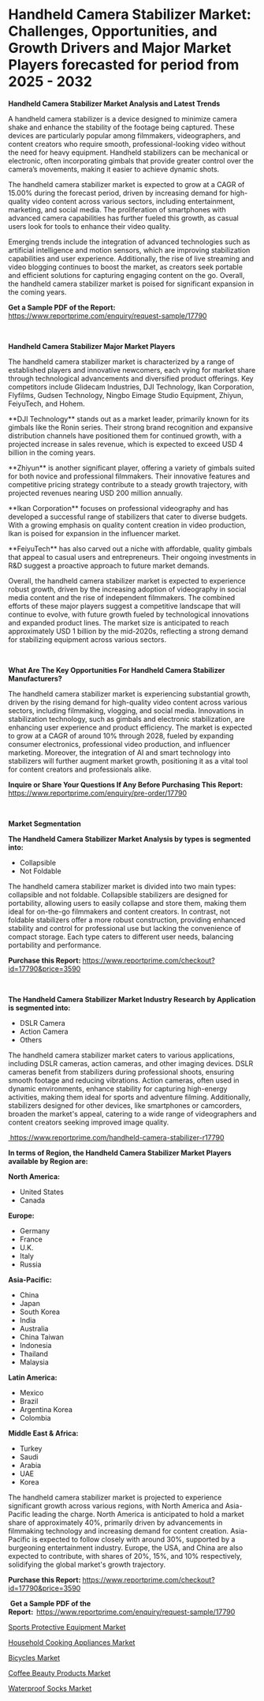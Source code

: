 <p><h1>Handheld Camera Stabilizer Market: Challenges, Opportunities, and Growth Drivers and Major Market Players forecasted for period from 2025 - 2032</h1></p><p><strong>Handheld Camera Stabilizer Market Analysis and Latest Trends</strong></p>
<p><p>A handheld camera stabilizer is a device designed to minimize camera shake and enhance the stability of the footage being captured. These devices are particularly popular among filmmakers, videographers, and content creators who require smooth, professional-looking video without the need for heavy equipment. Handheld stabilizers can be mechanical or electronic, often incorporating gimbals that provide greater control over the camera’s movements, making it easier to achieve dynamic shots.</p><p>The handheld camera stabilizer market is expected to grow at a CAGR of 15.00% during the forecast period, driven by increasing demand for high-quality video content across various sectors, including entertainment, marketing, and social media. The proliferation of smartphones with advanced camera capabilities has further fueled this growth, as casual users look for tools to enhance their video quality. </p><p>Emerging trends include the integration of advanced technologies such as artificial intelligence and motion sensors, which are improving stabilization capabilities and user experience. Additionally, the rise of live streaming and video blogging continues to boost the market, as creators seek portable and efficient solutions for capturing engaging content on the go. Overall, the handheld camera stabilizer market is poised for significant expansion in the coming years.</p></p>
<p><strong>Get a Sample PDF of the Report:&nbsp;</strong> <a href="https://www.reportprime.com/enquiry/request-sample/17790?utm_campaign=10&utm_medium=2&utm_source=Github&utm_content=ia&utm_term=18032025&utm_id=handheld-camera-stabilizer">https://www.reportprime.com/enquiry/request-sample/17790</a></p>
<p>&nbsp;</p>
<p><strong>Handheld Camera Stabilizer Major Market Players</strong></p>
<p><p>The handheld camera stabilizer market is characterized by a range of established players and innovative newcomers, each vying for market share through technological advancements and diversified product offerings. Key competitors include Glidecam Industries, DJI Technology, Ikan Corporation, Flyfilms, Gudsen Technology, Ningbo Eimage Studio Equipment, Zhiyun, FeiyuTech, and Hohem.</p><p>**DJI Technology** stands out as a market leader, primarily known for its gimbals like the Ronin series. Their strong brand recognition and expansive distribution channels have positioned them for continued growth, with a projected increase in sales revenue, which is expected to exceed USD 4 billion in the coming years.</p><p>**Zhiyun** is another significant player, offering a variety of gimbals suited for both novice and professional filmmakers. Their innovative features and competitive pricing strategy contribute to a steady growth trajectory, with projected revenues nearing USD 200 million annually.</p><p>**Ikan Corporation** focuses on professional videography and has developed a successful range of stabilizers that cater to diverse budgets. With a growing emphasis on quality content creation in video production, Ikan is poised for expansion in the influencer market.</p><p>**FeiyuTech** has also carved out a niche with affordable, quality gimbals that appeal to casual users and entrepreneurs. Their ongoing investments in R&D suggest a proactive approach to future market demands.</p><p>Overall, the handheld camera stabilizer market is expected to experience robust growth, driven by the increasing adoption of videography in social media content and the rise of independent filmmakers. The combined efforts of these major players suggest a competitive landscape that will continue to evolve, with future growth fueled by technological innovations and expanded product lines. The market size is anticipated to reach approximately USD 1 billion by the mid-2020s, reflecting a strong demand for stabilizing equipment across various sectors.</p></p>
<p>&nbsp;</p>
<p><strong>What Are The Key Opportunities For Handheld Camera Stabilizer Manufacturers?</strong></p>
<p><p>The handheld camera stabilizer market is experiencing substantial growth, driven by the rising demand for high-quality video content across various sectors, including filmmaking, vlogging, and social media. Innovations in stabilization technology, such as gimbals and electronic stabilization, are enhancing user experience and product efficiency. The market is expected to grow at a CAGR of around 10% through 2028, fueled by expanding consumer electronics, professional video production, and influencer marketing. Moreover, the integration of AI and smart technology into stabilizers will further augment market growth, positioning it as a vital tool for content creators and professionals alike.</p></p>
<p><strong>Inquire or Share Your Questions If Any Before Purchasing This Report:</strong> <a href="https://www.reportprime.com/enquiry/pre-order/17790?utm_campaign=10&utm_medium=2&utm_source=Github&utm_content=ia&utm_term=18032025&utm_id=handheld-camera-stabilizer">https://www.reportprime.com/enquiry/pre-order/17790</a></p>
<p>&nbsp;</p>
<p><strong>Market Segmentation</strong></p>
<p><strong>The Handheld Camera Stabilizer Market Analysis by types is segmented into:</strong></p>
<p><ul><li>Collapsible</li><li>Not Foldable</li></ul></p>
<p><p>The handheld camera stabilizer market is divided into two main types: collapsible and not foldable. Collapsible stabilizers are designed for portability, allowing users to easily collapse and store them, making them ideal for on-the-go filmmakers and content creators. In contrast, not foldable stabilizers offer a more robust construction, providing enhanced stability and control for professional use but lacking the convenience of compact storage. Each type caters to different user needs, balancing portability and performance.</p></p>
<p><strong>Purchase this Report:&nbsp;</strong><a href="https://www.reportprime.com/checkout?id=17790&price=3590&utm_campaign=10&utm_medium=2&utm_source=Github&utm_content=ia&utm_term=18032025&utm_id=handheld-camera-stabilizer">https://www.reportprime.com/checkout?id=17790&price=3590</a></p>
<p>&nbsp;</p>
<p><strong>The Handheld Camera Stabilizer Market Industry Research by Application is segmented into:</strong></p>
<p><ul><li>DSLR Camera</li><li>Action Camera</li><li>Others</li></ul></p>
<p><p>The handheld camera stabilizer market caters to various applications, including DSLR cameras, action cameras, and other imaging devices. DSLR cameras benefit from stabilizers during professional shoots, ensuring smooth footage and reducing vibrations. Action cameras, often used in dynamic environments, enhance stability for capturing high-energy activities, making them ideal for sports and adventure filming. Additionally, stabilizers designed for other devices, like smartphones or camcorders, broaden the market's appeal, catering to a wide range of videographers and content creators seeking improved image quality.</p></p>
<p><a href="https://www.reportprime.com/handheld-camera-stabilizer-r17790?utm_campaign=10&utm_medium=2&utm_source=Github&utm_content=ia&utm_term=18032025&utm_id=handheld-camera-stabilizer">&nbsp;https://www.reportprime.com/handheld-camera-stabilizer-r17790</a></p>
<p><strong>In terms of Region, the Handheld Camera Stabilizer Market Players available by Region are:</strong></p>
<p>
    <p> <strong> North America: </strong>
        <ul>
            <li>United States</li>
            <li>Canada</li>
        </ul>
        </p> 
    <p> <strong> Europe: </strong>
        <ul>
            <li>Germany</li>
            <li>France</li>
            <li>U.K.</li>
            <li>Italy</li>
            <li>Russia</li>
        </ul>
        </p> 
    <p> <strong> Asia-Pacific: </strong>
        <ul>
            <li>China</li>
            <li>Japan</li>
            <li>South Korea</li>
            <li>India</li>
            <li>Australia</li>
            <li>China Taiwan</li>
            <li>Indonesia</li>
            <li>Thailand</li>
            <li>Malaysia</li>
        </ul>
        </p> 
    <p> <strong> Latin America: </strong>
        <ul>
            <li>Mexico</li>
            <li>Brazil</li>
            <li>Argentina Korea</li>
            <li>Colombia</li>
        </ul>
        </p> 
    <p> <strong> Middle East & Africa: </strong>
        <ul>
            <li>Turkey</li>
            <li>Saudi</li>
            <li>Arabia</li>
            <li>UAE</li>
            <li>Korea</li>
        </ul>
    </p>
    </p>
<p><p>The handheld camera stabilizer market is projected to experience significant growth across various regions, with North America and Asia-Pacific leading the charge. North America is anticipated to hold a market share of approximately 40%, primarily driven by advancements in filmmaking technology and increasing demand for content creation. Asia-Pacific is expected to follow closely with around 30%, supported by a burgeoning entertainment industry. Europe, the USA, and China are also expected to contribute, with shares of 20%, 15%, and 10% respectively, solidifying the global market's growth trajectory.</p></p>
<p><strong>Purchase this Report: </strong><a href="https://www.reportprime.com/checkout?id=17790&price=3590&utm_campaign=10&utm_medium=2&utm_source=Github&utm_content=ia&utm_term=18032025&utm_id=handheld-camera-stabilizer">https://www.reportprime.com/checkout?id=17790&price=3590</a></p>
<p>&nbsp;<strong>Get a Sample PDF of the Report:&nbsp;&nbsp;</strong><a href="https://www.reportprime.com/enquiry/request-sample/17790?utm_campaign=10&utm_medium=2&utm_source=Github&utm_content=ia&utm_term=18032025&utm_id=handheld-camera-stabilizer">https://www.reportprime.com/enquiry/request-sample/17790</a></p>
<p><strong></strong></p>
<p><p><a href="https://github.com/lemiranajd/Market-Research-Report-List-1/blob/main/sports-protective-equipment-market.md?utm_campaign=10&utm_medium=2&utm_source=Github&utm_content=ia&utm_term=18032025&utm_id=handheld-camera-stabilizer">Sports Protective Equipment Market</a></p><p><a href="https://github.com/ogbadujonito22/Market-Research-Report-List-1/blob/main/household-cooking-appliances-market.md?utm_campaign=10&utm_medium=2&utm_source=Github&utm_content=ia&utm_term=18032025&utm_id=handheld-camera-stabilizer">Household Cooking Appliances Market</a></p><p><a href="https://github.com/forgazerbyjt/Market-Research-Report-List-1/blob/main/bicycles-market.md?utm_campaign=10&utm_medium=2&utm_source=Github&utm_content=ia&utm_term=18032025&utm_id=handheld-camera-stabilizer">Bicycles Market</a></p><p><a href="https://github.com/pichuaadh0/Market-Research-Report-List-1/blob/main/coffee-beauty-products-market.md?utm_campaign=10&utm_medium=2&utm_source=Github&utm_content=ia&utm_term=18032025&utm_id=handheld-camera-stabilizer">Coffee Beauty Products Market</a></p><p><a href="https://github.com/oshrykauraj7/Market-Research-Report-List-1/blob/main/waterproof-socks-market.md?utm_campaign=10&utm_medium=2&utm_source=Github&utm_content=ia&utm_term=18032025&utm_id=handheld-camera-stabilizer">Waterproof Socks Market</a></p></p>